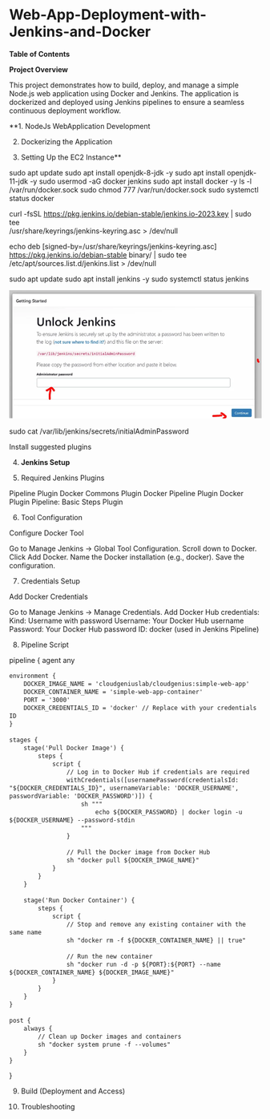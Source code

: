 # Web-App-Deployment-with-Jenkins-and-Docker


**Table of Contents**

**Project Overview**

This project demonstrates how to build, deploy, and manage a simple Node.js web application using Docker and Jenkins. The application is dockerized and deployed using Jenkins pipelines to ensure a seamless continuous deployment workflow.

**1. NodeJs WebApplication Development

2. Dockerizing the Application

3. Setting Up the EC2 Instance**

sudo apt update
sudo apt install openjdk-8-jdk -y
sudo apt install openjdk-11-jdk -y
sudo usermod -aG docker jenkins
sudo apt install docker -y
ls -l /var/run/docker.sock
sudo chmod 777 /var/run/docker.sock
sudo systemctl status docker



curl -fsSL https://pkg.jenkins.io/debian-stable/jenkins.io-2023.key | sudo tee \
    /usr/share/keyrings/jenkins-keyring.asc > /dev/null

echo deb [signed-by=/usr/share/keyrings/jenkins-keyring.asc] \
    https://pkg.jenkins.io/debian-stable binary/ | sudo tee \
    /etc/apt/sources.list.d/jenkins.list > /dev/null

sudo apt update
sudo apt install jenkins -y
sudo systemctl status jenkins


![alt text](image.png)

sudo cat /var/lib/jenkins/secrets/initialAdminPassword

Install suggested plugins 


4. **Jenkins Setup**

5. Required Jenkins Plugins

Pipeline Plugin
Docker Commons Plugin
Docker Pipeline Plugin
Docker Plugin
Pipeline: Basic Steps Plugin

6. Tool Configuration

Configure Docker Tool

Go to Manage Jenkins → Global Tool Configuration.
Scroll down to Docker.
Click Add Docker.
Name the Docker installation (e.g., docker).
Save the configuration.



7. Credentials Setup

Add Docker Credentials

Go to Manage Jenkins → Manage Credentials.
Add Docker Hub credentials:
Kind: Username with password
Username: Your Docker Hub username
Password: Your Docker Hub password
ID: docker (used in Jenkins Pipeline)


8. Pipeline Script

pipeline {
    agent any

    environment {
        DOCKER_IMAGE_NAME = 'cloudgeniuslab/cloudgenius:simple-web-app'
        DOCKER_CONTAINER_NAME = 'simple-web-app-container'
        PORT = '3000'
        DOCKER_CREDENTIALS_ID = 'docker' // Replace with your credentials ID
    }

    stages {
        stage('Pull Docker Image') {
            steps {
                script {
                    // Log in to Docker Hub if credentials are required
                    withCredentials([usernamePassword(credentialsId: "${DOCKER_CREDENTIALS_ID}", usernameVariable: 'DOCKER_USERNAME', passwordVariable: 'DOCKER_PASSWORD')]) {
                        sh """
                            echo ${DOCKER_PASSWORD} | docker login -u ${DOCKER_USERNAME} --password-stdin
                        """
                    }
                    
                    // Pull the Docker image from Docker Hub
                    sh "docker pull ${DOCKER_IMAGE_NAME}"
                }
            }
        }

        stage('Run Docker Container') {
            steps {
                script {
                    // Stop and remove any existing container with the same name
                    sh "docker rm -f ${DOCKER_CONTAINER_NAME} || true"

                    // Run the new container
                    sh "docker run -d -p ${PORT}:${PORT} --name ${DOCKER_CONTAINER_NAME} ${DOCKER_IMAGE_NAME}"
                }
            }
        }
    }

    post {
        always {
            // Clean up Docker images and containers
            sh "docker system prune -f --volumes"
        }
    }
}




9. Build (Deployment and Access)

10. Troubleshooting
